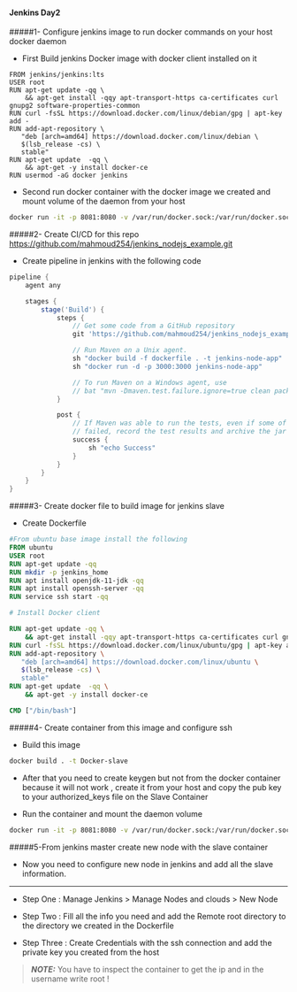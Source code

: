 #### Jenkins Day2 

#####1- Configure jenkins image to run docker commands on your host docker daemon

- First Build jenkins Docker image with docker client installed on it 

```Docker 
FROM jenkins/jenkins:lts
USER root
RUN apt-get update -qq \
    && apt-get install -qqy apt-transport-https ca-certificates curl gnupg2 software-properties-common
RUN curl -fsSL https://download.docker.com/linux/debian/gpg | apt-key add -
RUN add-apt-repository \
   "deb [arch=amd64] https://download.docker.com/linux/debian \
   $(lsb_release -cs) \
   stable"
RUN apt-get update  -qq \
    && apt-get -y install docker-ce
RUN usermod -aG docker jenkins
```
- Second run docker container with the docker image we created and mount volume of the daemon from your host 

```bash
docker run -it -p 8081:8080 -v /var/run/docker.sock:/var/run/docker.sock -v jenkins_home:/var/jenkins_home jenkins-docker
```



#####2- Create CI/CD for this repo https://github.com/mahmoud254/jenkins_nodejs_example.git

- Create pipeline in jenkins with the following code 

```groovy
pipeline {
    agent any

    stages {
        stage('Build') {
            steps {
                // Get some code from a GitHub repository
                git 'https://github.com/mahmoud254/jenkins_nodejs_example.git'

                // Run Maven on a Unix agent.
                sh "docker build -f dockerfile . -t jenkins-node-app"
                sh "docker run -d -p 3000:3000 jenkins-node-app"

                // To run Maven on a Windows agent, use
                // bat "mvn -Dmaven.test.failure.ignore=true clean package"
            }

            post {
                // If Maven was able to run the tests, even if some of the test
                // failed, record the test results and archive the jar file.
                success {
                    sh "echo Success"
                }
            }
        }
    }
}
```


#####3- Create docker file to build image for jenkins slave 


- Create Dockerfile
```dockerfile
#From ubuntu base image install the following 
FROM ubuntu 
USER root
RUN apt-get update -qq
RUN mkdir -p jenkins_home
RUN apt install openjdk-11-jdk -qq
RUN apt install openssh-server -qq
RUN service ssh start -qq

# Install Docker client 

RUN apt-get update -qq \
    && apt-get install -qqy apt-transport-https ca-certificates curl gnupg2 software-properties-common
RUN curl -fsSL https://download.docker.com/linux/ubuntu/gpg | apt-key add -
RUN add-apt-repository \
   "deb [arch=amd64] https://download.docker.com/linux/ubuntu \
   $(lsb_release -cs) \
   stable"
RUN apt-get update  -qq \
    && apt-get -y install docker-ce

CMD ["/bin/bash"]

```

#####4- Create container from this image and configure ssh 

- Build this image 

```bash
docker build . -t Docker-slave
```

- After that you need to create keygen but not from the docker container because it will not work , create it from your host and copy the pub key to your authorized_keys file on the Slave Container 

- Run the container and mount the daemon volume 

```bash
docker run -it -p 8081:8080 -v /var/run/docker.sock:/var/run/docker.sock -v jenkins_home:/var/jenkins_home Docker-slave
```

#####5-From jenkins master create new node with the slave container

- Now you need to configure new node in jenkins and add all the slave information.

----
- Step One : Manage Jenkins > Manage Nodes and clouds > New Node 

- Step Two : Fill all the info you need and add the Remote root directory to the directory we created in the Dockerfile 
  
- Step Three : Create Credentials with the ssh connection and add the private key you created from the host 

> **_NOTE:_**  You have to inspect the container to get the ip and in the username write root ! 
 


